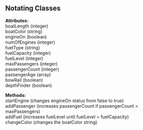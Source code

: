 ## Notating Classes

**Attributes:**  
boatLength (integer)  
boatColor (string)  
engineOn (boolean)  
numOfEngines (integer)  
fuelType (string)  
fuelCapacity (integer)  
fuelLevel (integer)  
maxPassengers (integer)  
passengerCount (integer)  
passengerAge (array)  
bowRail (boolean)  
depthFinder (boolean)  

**Methods:**  
startEngine (changes engineOn status from false to true)  
addPassenger (increases passengerCount if passengerCount < maxPassengers)  
addFuel (increases fuelLevel until fuelLevel = fuelCapacity)  
changeColor (changes the boatColor string)
